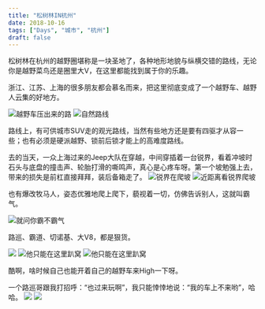 ```yaml
---
title: "松树林IN杭州"
date: 2018-10-16
tags: ["Days", "城市", "杭州"]
draft: false
---
```


松树林在杭州的越野圈堪称是一块圣地了，各种地形地貌与纵横交错的路线，无论你是越野菜鸟还是圈里大V，在这里都能找到属于你的乐趣。

浙江、江苏、上海的很多朋友都会慕名而来，把这里彻底变成了一个越野车、越野人云集的好地方。

![](featured.webp "越野车压出来的路")
![](2.webp "自然路线")

路线上，有可供城市SUV走的观光路线，当然有些地方还是要有四驱才从容一些；也有必须是硬派越野、锁前后锁才能上的高难度路线。

去的当天，一众上海过来的Jeep大队在穿越，中间穿插着一台锐界，看着冲坡时石头与底盘的撞击声、轮胎打滑的嘶鸣声，真心是心疼车呀。第一个坡勉强上去，带来的损失是前杠直接拜拜，装后备箱走了。
![](3.webp "锐界在爬坡")
![](4.webp "近距离看锐界爬坡")

也有爆改牧马人，姿态优雅地爬上爬下，藐视着一切，仿佛告诉别人，这就叫霸气。

![](5.webp "就问你霸不霸气")

路巡、霸道、切诺基、大V8，都是狠货。

![](6.webp "")
![](7.webp "他只能在这里趴窝")
![](8.webp "他只能在这里趴窝")

酷啊，啥时候自己也能开着自己的越野车来High一下呀。

一个路巡哥跟我打招呼：“也过来玩啊”，我只能悻悻地说：“我的车上不来哟”，哈哈。
![](9.webp "")
![](10.webp "")